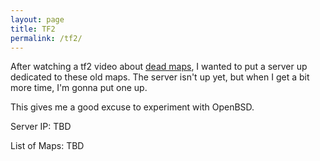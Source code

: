 ```yaml
---
layout: page
title: TF2
permalink: /tf2/
---
```


After watching a tf2 video about [dead maps](https://youtu.be/z5nLt7ekUPk?si=xYf7ftLM2vlhcUyG), I wanted to put a server up dedicated to these old maps.
The server isn't up yet, but when I get a bit more time, I'm gonna put one up.

This gives me a good excuse to experiment with OpenBSD.

Server IP: TBD

List of Maps: TBD
